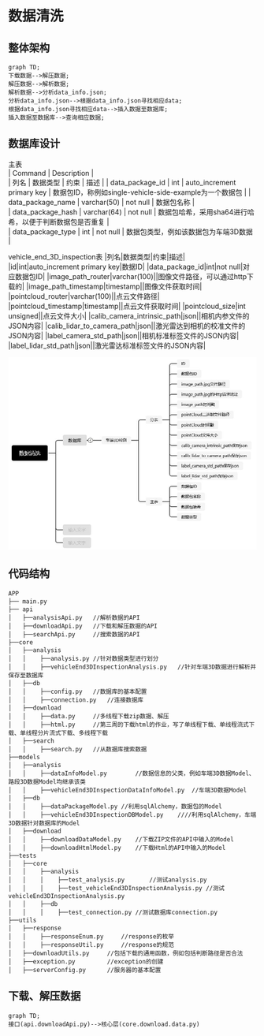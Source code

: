 #	数据清洗	
##	整体架构
```mermaid
graph TD;
下载数据-->解压数据;
解压数据-->解析数据;
解析数据-->分析data_info.json;
分析data_info.json-->根据data_info.json寻找相应data;
根据data_info.json寻找相应data-->插入数据至数据库;	
插入数据至数据库-->查询相应数据;
```
##	数据库设计	
主表	
| Command | Description | 	
| 列名 | 数据类型 | 约束 | 描述 |	
| data_package_id | int | auto_increment primary key | 数据包ID，称例如single-vehicle-side-example为一个数据包 |	
| data_package_name | varchar(50) | not null | 数据包名称 |	
| data_package_hash | varchar(64) | not null | 数据包哈希，采用sha64进行哈希，以便于判断数据包是否重复 |		
| data_package_type | int | not null | 数据包类型，例如该数据包为车端3D数据 |	
	
vehicle_end_3D_inspection表
|列名|数据类型|约束|描述|
|id|int|auto_increment primary key|数据ID|
|data_package_id|int|not null|对应数据包ID|
|image_path_router|varchar(100)||图像文件路径，可以通过http下载的|
|image_path_timestamp|timestamp||图像文件获取时间|
|pointcloud_router|varchar(100)||点云文件路径|
|pointcloud_timestamp|timestamp||点云文件获取时间|
|pointcloud_size|int unsigned||点云文件大小|
|calib_camera_intrinsic_path|json||相机内参文件的JSON内容|
|calib_lidar_to_camera_path|json||激光雷达到相机的校准文件的JSON内容|
|label_camera_std_path|json||相机标准标签文件的JSON内容|
|label_lidar_std_path|json||激光雷达标准标签文件的JSON内容|

![](https://github.com/linyihan9/2024_trainning/blob/main/img/DataClean.jpg)	
##	代码结构	
```
APP
├── main.py
├── api
│   ├──analysisApi.py	//解析数据的API
│   ├──downloadApi.py	//下载和解压数据的API
│   ├──searchApi.py		//搜索数据的API
├──core
│   ├──analysis
│   │    ├──analysis.py	//针对数据类型进行划分
│   │    ├──vehicleEnd3DInspectionAnalysis.py	//针对车端3D数据进行解析并保存至数据库
│   ├──db
│   │    ├──config.py	//数据库的基本配置
│   │    ├──connection.py	//连接数据库
│   ├──download
│   │    ├──data.py		//多线程下载zip数据、解压
│   │    ├──html.py		//第三周的下载html的作业，写了单线程下载、单线程流式下载、单线程分片流式下载、多线程下载
│   ├──search
│   │    ├──search.py	//从数据库搜索数据
├──models
│   ├──analysis
│   │    ├──dataInfoModel.py		//数据信息的父类，例如车端3D数据Model、路段3D数据Model均继承该类
│   │    ├──vehicleEnd3DInspectionDataInfoModel.py	//车端3D数据Model
│   ├──db
│   │    ├──dataPackageModel.py	//利用sqlAlchemy，数据包的Model
│   │    ├──vehicleEnd3DInspectionDBModel.py	////利用sqlAlchemy，车端3D数据针对数据库的Model
│   ├──download
│   │    ├──downloadDataModel.py	//下载ZIP文件的API中输入的Model
│   │    ├──downloadHtmlModel.py	//下载Html的API中输入的Model
├──tests
│   ├──core
│   │    ├──analysis
│   │    │    ├──test_analysis.py		//测试analysis.py
│   │    │    ├──test_vehicleEnd3DInspectionAnalysis.py	//测试vehicleEnd3DInspectionAnalysis.py
│   │    ├──db
│   │    │    ├──test_connection.py	//测试数据库connection.py
├──utils
│   ├──response
│   │    ├──responseEnum.py		//response的枚举
│   │    ├──responseUtil.py		//response的规范
│   ├──downloadUtils.py		//包括下载的通用函数，例如包括判断路径是否合法
│   ├──exception.py			//exception的创建
│   ├──serverConfig.py		//服务器的基本配置
```
##	下载、解压数据		
```mermaid
graph TD;
接口(api.downloadApi.py)-->核心层(core.download.data.py)
```